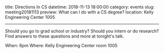 title: Directions In CS
datetime: 2018-11-13 18:00:00
category: events
slug: meeting20181113
preview: What can I do with a CS degree?
location: Kelly Engineering Center 1005

---

Should you go to grad school or industry? Should you intern or do research? Find answers to these questions and more at tonight's talk.

When: 6pm
Where: Kelly Engineering Center room 1005
